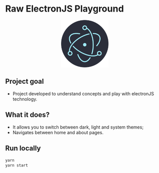 # Raw ElectronJS Playground

<p align="center">
  <img src="./assets/electron-logo.png" width="150" />
</p>

## Project goal

- Project developed to understand concepts and play with electronJS technology.

## What it does?

- It allows you to switch between dark, light and system themes;
- Navigates between home and about pages.

## Run locally

```shell
yarn 
yarn start
```